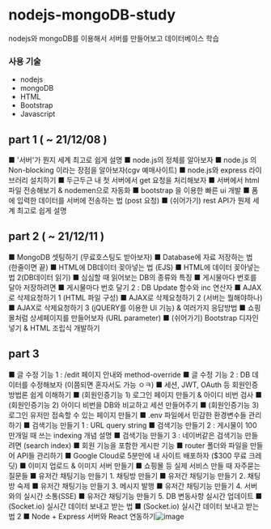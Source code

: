 # nodejs-mongoDB-study
nodejs와 mongoDB를 이용해서 서버를 만들어보고 데이터베이스 학습


### 사용 기술
- nodejs
- mongoDB
- HTML
- Bootstrap
- Javascript

## part 1 ( ~ 21/12/08 )

■ '서버'가 뭔지 세계 최고로 쉽게 설명
■ node.js의 정체를 알아보자
■ node.js 의 Non-blocking 이라는 장점을 알아보자(cgv 예매사이트)
■ node.js와 express 라이브러리 설치하기
■ 두근두근 내 첫 서버에서 get 요청을 처리해보자
■ 서버에서 html 파일 전송해보기 & nodemen으로 자동화
■ bootstrap 을 이용한 빠른 ui 개발
■ 폼에 입력한 데이터를 서버에 전송하는 법 (post 요청)
■ (쉬어가기) rest API가 뭔제 세계 최고로 쉽게 설명

## part 2 ( ~ 21/12/11 )

■ MongoDB 셋팅하기 (무료호스팅도 받아보자)
■ Database에 자료 저장하는 법 (한줄이면 끝)
■ HTML에 DB데이터 꽂아넣는 법 (EJS) 
■ HTML에 데이터 꽂아넣는 법 2(DB데이터 읽기)
■ 심심할 때 읽어보는 DB의 종류와 특징
■ 게시물마다 번호를 달아 저장하려면
■ 게시물마다 번호 달기 2 : DB Update 함수와 inc 연산자
■ AJAX로 삭제요청하기 1 (HTML 파일 구성)
■ AJAX로 삭제요청하기 2 (서버는 뭘해야하나)
■ AJAX로 삭제요청하기 3 (jQUERY를 이용한 UI 기능) & 여러가지 응답방법
■ 쇼핑몰처럼 상세페이지를 만들어보자 (URL parameter)
■ (쉬어가기) Bootstrap 디자인 넣기 & HTML 조립식 개발하기


## part 3

■ 글 수정 기능 1 : /edit 페이지 안내와 method-override
■ 글 수정 기능 2 : DB 데이터를 수정해보자 (이쯤되면 혼자서도 가능 ㅇㅋ)
■ 세션, JWT, OAuth 등 회원인증 방법론 쉽게 이해하기
■ (회원인증기능 1) 로그인 페이지 만들기 & 아이디 비번 검사
■ (회원인증기능 2) 아이디 비번을 DB와 비교하고 세션 만들어주기
■ (회원인증기능 3) 로그인 유저만 접속할 수 있는 페이지 만들기
■ .env 파일에서 민감한 환경변수들 관리하기
■ 검색기능 만들기 1 : URL query string
■ 검색기능 만들기 2 : 게시물이 100만개일 때 쓰는 indexing 개념 설명
■ 검색기능 만들기 3 : 네이버같은 검색기능 만들려면 (search index)
■ 회원 기능을 포함한 게시판 기능
■ router 폴더와 파일을 만들어 API들 관리하기
■ Google Cloud로 5분만에 내 사이트 배포하자 ($300 무료 크레딧)
■ 이미지 업로드 & 이미지 서버 만들기
■ 쇼핑몰 등 실제 서비스 만들 때 자주묻는 질문들
■ 유저간 채팅기능 만들기 1. 채팅방 만들기
■ 유저간 채팅기능 만들기 2. 채팅방 숙제
■ 유저간 채팅기능 만들기 3. 메시지 발행
■ 유저간 채팅기능 만들기 4. 서버와의 실시간 소통(SSE)
■ 유저간 채팅기능 만들기 5. DB 변동사항 실시간 업데이트
■ (Socket.io) 실시간 데이터 보내고 받는 법
■ (Socket.io) 실시간 데이터 보내고 받는 법 2
■ Node + Express 서버와 React 연동하기![image](https://user-images.githubusercontent.com/87109907/145671614-77efa96a-361d-4f83-8f04-306a90d80100.png)







